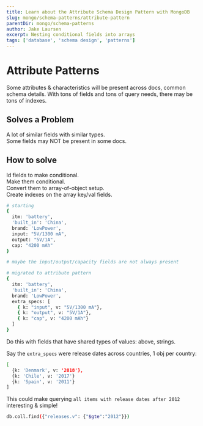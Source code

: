```yaml
---
title: Learn about the Attribute Schema Design Pattern with MongoDB
slug: mongo/schema-patterns/attribute-pattern
parentDir: mongo/schema-patterns
author: Jake Laursen
excerpt: Nesting conditional fields into arrays
tags: ['database', 'schema design', 'patterns']
---
```


# Attribute Patterns

Some attributes & characteristics will be present across docs, common schema details.
With tons of fields and tons of query needs, there may be tons of indexes.

## Solves a Problem

A lot of similar fields with similar types.  
Some fields may NOT be present in some docs.

## How to solve

Id fields to make conditional.  
Make them conditional.  
Convert them to array-of-object setup.  
Create indexes on the array key/val fields.

```bash
# starting
{
  itm: 'battery',
  'built_in': 'China',
  brand: 'LowPower',
  input: "5V/1300 mA",
  output: "5V/1A",
  cap: "4200 mAh"
}

# maybe the input/output/capacity fields are not always present

# migrated to attribute pattern
{
  itm: 'battery',
  'built_in': 'China',
  brand: 'LowPower',
  extra_specs: [
    { k: "input", v: "5V/1300 mA"},
    { k: "output", v: "5V/1A"},
    { k: "cap", v: "4200 mAh"}
  ]
}
```

Do this with fields that have shared types of values: above, strings.

Say the `extra_specs` were release dates across countries, 1 obj per country:

```bash
[
  {k: 'Denmark', v: '2018'},
  {k: 'Chile', v: '2017'}
  {k: 'Spain', v: '2011'}
]
```

This could make querying `all items with release dates after 2012` interesting & simple!

```bash
db.coll.find({"releases.v": {"$gte":"2012"}})
```
